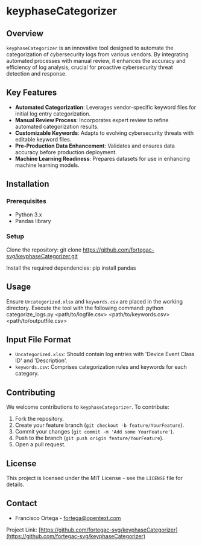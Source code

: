 # keyphaseCategorizer

## Overview
`keyphaseCategorizer` is an innovative tool designed to automate the categorization of cybersecurity logs from various vendors. By integrating automated processes with manual review, it enhances the accuracy and efficiency of log analysis, crucial for proactive cybersecurity threat detection and response.

## Key Features
- **Automated Categorization**: Leverages vendor-specific keyword files for initial log entry categorization.
- **Manual Review Process**: Incorporates expert review to refine automated categorization results.
- **Customizable Keywords**: Adapts to evolving cybersecurity threats with editable keyword files.
- **Pre-Production Data Enhancement**: Validates and ensures data accuracy before production deployment.
- **Machine Learning Readiness**: Prepares datasets for use in enhancing machine learning models.

## Installation

### Prerequisites
- Python 3.x
- Pandas library

### Setup
Clone the repository:
git clone https://github.com/fortegac-svg/keyphaseCategorizer.git

Install the required dependencies:
pip install pandas


## Usage
Ensure `Uncategorized.xlsx` and `keywords.csv` are placed in the working directory. Execute the tool with the following command:
python categorize_logs.py <path/to/logfile.csv> <path/to/keywords.csv> <path/to/outputfile.csv>


## Input File Format
- `Uncategorized.xlsx`: Should contain log entries with 'Device Event Class ID' and 'Description'.
- `keywords.csv`: Comprises categorization rules and keywords for each category.

## Contributing
We welcome contributions to `keyphaseCategorizer`. To contribute:
1. Fork the repository.
2. Create your feature branch (`git checkout -b feature/YourFeature`).
3. Commit your changes (`git commit -m 'Add some YourFeature'`).
4. Push to the branch (`git push origin feature/YourFeature`).
5. Open a pull request.

## License
This project is licensed under the MIT License - see the `LICENSE` file for details.

## Contact
- Francisco Ortega - [fortega@opentext.com](mailto:fortega@opentext.com)

Project Link: [https://github.com/fortegac-svg/keyphaseCategorizer](https://github.com/fortegac-svg/keyphaseCategorizer)
